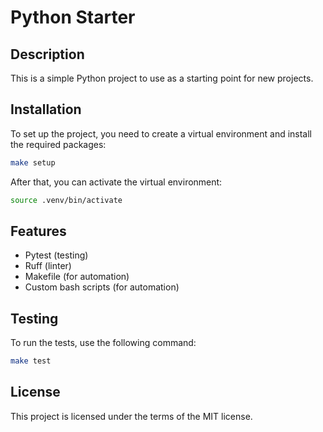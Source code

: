 # Python Starter

## Description

This is a simple Python project to use as a starting point for new projects.

## Installation
To set up the project, you need to create a virtual environment and install the required packages:

```sh
make setup
```
After that, you can activate the virtual environment:
```sh
source .venv/bin/activate
```

## Features
- Pytest (testing)
- Ruff (linter)
- Makefile (for automation)
- Custom bash scripts (for automation)

## Testing
To run the tests, use the following command:

```sh
make test
```

## License
This project is licensed under the terms of the MIT license.
